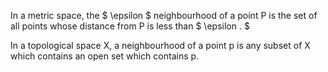 In a metric space, the $ \epsilon $ neighbourhood of a point P is the
set of all points whose distance from P is less than $ \epsilon . $

In a topological space X, a neighbourhood of a point p is any subset of
X which contains an open set which contains p.
